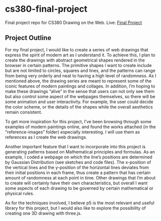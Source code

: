 # cs380-final-project
Final project repo for CS380 Drawing on the Web. 
Live: [Final Project](http://i6.cims.nyu.edu/~xt405/380/final-project/)

## Project Outline 

For my final project, I would like to create a series of web drawings that express the spirit of modern art as I understand it. To achieve this, I plan to create the drawings with abstract geometrical shapes rendered in the browser in certain patterns. The primitive shapes I want to create include but are not limited to circles, squares and lines, and the patterns can range from being very orderly and neat to having a high level of randomness. As I mentioned above, the drawing series are meant to represent some of the iconic features of modern paintings and collages. In addition, I’m hoping to make these drawings “alive” in the sense that users can not only see them but also control some aspect of the webpages themselves, so there will be some animation and user interactivity. For example, the user could decide the color scheme, or the details of the shapes while the overall aesthetics remain consistent. 


To get more inspiration for this project, I’ve been browsing through some examples of modern paintings online, and found the works attached (in the “reference-images” folder) especially interesting. I will use them as references as I create the web drawings. 


Another important feature that I want to incorporate into this project is generating patterns based on Mathematical principles and formulas. As an example, I coded a webpage on which the line’s positions are determined by Gaussian Distribution (see sketches and code files). The x-position of the vertical lines and the y-position of the horizontal lines deviates from their initial positions in each frame, thus create a pattern that has certain amount of randomness at each point in time. Other drawings that I’m about to create will certainly have their own characteristics, but overall I want some aspects of each drawing to be governed by certain mathematical or physical rules. 


As for the techniques involved, I believe p5 is the most relevant and useful library for this project, but I would also like to explore the possibility of creating one 3D drawing with three.js. 
